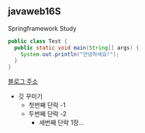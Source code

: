 ## javaweb16S
Springframework Study

```java
public class Test {
  public static void main(String[] args) {
    System.out.println("안녕하세요!");
  }
}
```

[블로그 주소](https://blog.naver.com/wnmsoso9633)

* 깃 꾸미기
  * 첫번째 단락 -1
  * 두번째 단락 -2
    * 세번째 단락 1장...  
